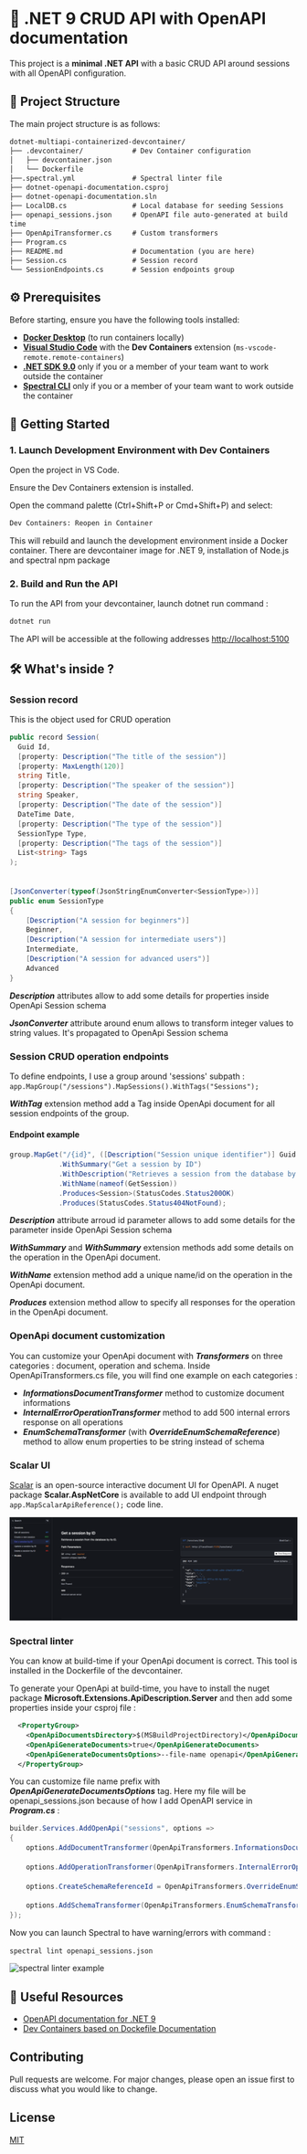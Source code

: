 # 🚀 .NET 9 CRUD API with OpenAPI documentation

This project is a **minimal .NET API** with a basic CRUD API around sessions with all OpenAPI configuration.

## 📁 Project Structure

The main project structure is as follows:

```plaintext
dotnet-multiapi-containerized-devcontainer/
├── .devcontainer/            # Dev Container configuration
│   ├── devcontainer.json
│   └── Dockerfile
├──.spectral.yml              # Spectral linter file
├── dotnet-openapi-documentation.csproj
├── dotnet-openapi-documentation.sln
├── LocalDB.cs                # Local database for seeding Sessions
├── openapi_sessions.json     # OpenAPI file auto-generated at build time
├── OpenApiTransformer.cs     # Custom transformers
├── Program.cs
├── README.md                 # Documentation (you are here)
├── Session.cs                # Session record
└── SessionEndpoints.cs       # Session endpoints group
```

## ⚙️ Prerequisites

Before starting, ensure you have the following tools installed:

- **[Docker Desktop](https://www.docker.com/products/docker-desktop/)** (to run containers locally)
- **[Visual Studio Code](https://code.visualstudio.com/)** with the **Dev Containers** extension (`ms-vscode-remote.remote-containers`)
- **[.NET SDK 9.0](https://dotnet.microsoft.com/download)** only if you or a member of your team want to work outside the container
- **[Spectral CLI](https://github.com/stoplightio/spectral#-installation)** only if you or a member of your team want to work outside the container

## 🚧 Getting Started

### 1. Launch Development Environment with Dev Containers

Open the project in VS Code.

Ensure the Dev Containers extension is installed.

Open the command palette (Ctrl+Shift+P or Cmd+Shift+P) and select:

```bash
Dev Containers: Reopen in Container
```

This will rebuild and launch the development environment inside a Docker container. There are devcontainer image for .NET 9, installation of Node.js and spectral npm package

### 2. Build and Run the API

To run the API from your devcontainer, launch dotnet run command :

```bash
dotnet run
```

The API will be accessible at the following addresses <http://localhost:5100>

## 🛠️ What's inside ?

### Session record

This is the object used for CRUD operation

```csharp
public record Session(
  Guid Id,
  [property: Description("The title of the session")]
  [property: MaxLength(120)]
  string Title,
  [property: Description("The speaker of the session")]
  string Speaker,
  [property: Description("The date of the session")]
  DateTime Date,
  [property: Description("The type of the session")]
  SessionType Type,
  [property: Description("The tags of the session")]
  List<string> Tags
);


[JsonConverter(typeof(JsonStringEnumConverter<SessionType>))]
public enum SessionType
{
    [Description("A session for beginners")]
    Beginner,
    [Description("A session for intermediate users")]
    Intermediate,
    [Description("A session for advanced users")]
    Advanced
}
```

***Description*** attributes allow to add some details for properties inside OpenApi Session schema

***JsonConverter*** attribute around enum allows to transform integer values to string values. It's propagated to OpenApi Session schema

### Session CRUD operation endpoints

To define endpoints, I use a group around 'sessions' subpath :
```app.MapGroup("/sessions").MapSessions().WithTags("Sessions");```

***WithTag*** extension method add a Tag inside OpenApi document for all session endpoints of the group.

#### Endpoint example

```csharp
group.MapGet("/{id}", ([Description("Session unique identifier")] Guid id) => GetSession(id))
            .WithSummary("Get a session by ID")
            .WithDescription("Retrieves a session from the database by its ID.")
            .WithName(nameof(GetSession))
            .Produces<Session>(StatusCodes.Status200OK)
            .Produces(StatusCodes.Status404NotFound);
```

***Description*** attribute arroud id parameter allows to add some details for the parameter inside OpenApi Session schema

***WithSummary*** and ***WithSummary*** extension methods add some details on the operation in the OpenApi document.

***WithName*** extension method add a unique name/id on the operation in the OpenApi document.

***Produces*** extension method allow to specify all responses for the operation in the OpenApi document.

### OpenApi document customization

You can customize your OpenApi document with ***Transformers*** on three categories : document, operation and schema. Inside OpenApiTransformers.cs file, you will find one example on each categories :

* ***InformationsDocumentTransformer*** method to customize document informations
* ***InternalErrorOperationTransformer*** method to add 500 internal errors response on all operations
* ***EnumSchemaTransformer*** (with ***OverrideEnumSchemaReference***) method to allow enum properties to be string instead of schema

### Scalar UI 

[Scalar](https://scalar.com/) is an open-source interactive document UI for OpenAPI. A nuget package **Scalar.AspNetCore** is available to add UI endpoint through ```app.MapScalarApiReference();``` code line.

![Scalar UI](./.documentation/scalar.png)

### Spectral linter

You can know at build-time if your OpenApi document is correct. This tool is installed in the Dockerfile of the devcontainer.

To generate your OpenApi at build-time, you have to install the nuget package **Microsoft.Extensions.ApiDescription.Server** and then add some properties inside your csproj file :

```xml
  <PropertyGroup>
    <OpenApiDocumentsDirectory>$(MSBuildProjectDirectory)</OpenApiDocumentsDirectory>
    <OpenApiGenerateDocuments>true</OpenApiGenerateDocuments>
    <OpenApiGenerateDocumentsOptions>--file-name openapi</OpenApiGenerateDocumentsOptions>
  </PropertyGroup>
```

You can customize file name prefix with ***OpenApiGenerateDocumentsOptions*** tag. Here my file will be openapi_sessions.json because of how I add OpenAPI service in ***Program.cs*** :


```csharp
builder.Services.AddOpenApi("sessions", options =>
{
    options.AddDocumentTransformer(OpenApiTransformers.InformationsDocumentTransformer());

    options.AddOperationTransformer(OpenApiTransformers.InternalErrorOperationTransformer());

    options.CreateSchemaReferenceId = OpenApiTransformers.OverrideEnumSchemaReference();

    options.AddSchemaTransformer(OpenApiTransformers.EnumSchemaTransformer());
});
```

Now you can launch Spectral to have warning/errors with command :

```spectral lint openapi_sessions.json```

![spectral linter example](./.documentation/spectral-result.png)
## 🔗 Useful Resources

- [OpenAPI documentation for .NET 9](https://learn.microsoft.com/en-us/aspnet/core/fundamentals/openapi/overview?view=aspnetcore-9.0)
- [Dev Containers based on Dockefile Documentation](https://code.visualstudio.com/docs/devcontainers/create-dev-container#_dockerfile)

## Contributing

Pull requests are welcome. For major changes, please open an issue first
to discuss what you would like to change.

## License

[MIT](https://choosealicense.com/licenses/mit/)